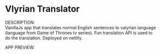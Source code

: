 # Vlyrian Translator 


DESCRIPTION:
<br>
VanillaJs app that translates normal English sentences to valyrian language (language from Game of Thrones tv series).
Fun translation API is used to do the translation. 
Deployed on netlify.


APP PREVIEW:
<br>

